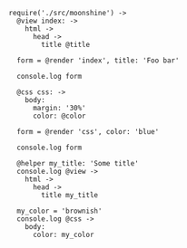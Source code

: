    require('./src/moonshine') ->
      @view index: ->
        html ->
          head ->
            title @title

      form = @render 'index', title: 'Foo bar'

      console.log form

      @css css: ->
        body:
          margin: '30%'
          color: @color

      form = @render 'css', color: 'blue'

      console.log form

      @helper my_title: 'Some title'
      console.log @view ->
        html ->
          head ->
            title my_title

      my_color = 'brownish'
      console.log @css ->
        body:
          color: my_color
